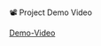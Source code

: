  📽️ Project Demo Video

[Demo-Video]([https://youtu.be/your-video-id](https://drive.google.com/file/d/1TIxYOlTNZkGXwdvltV6a-A9gLB3ne6PE/view?usp=sharing))

